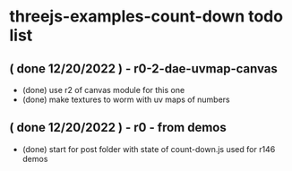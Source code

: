 # threejs-examples-count-down todo list

## ( done 12/20/2022 ) - r0-2-dae-uvmap-canvas
* (done) use r2 of canvas module for this one
* (done) make textures to worm with uv maps of numbers

## ( done 12/20/2022 ) - r0 - from demos
* (done) start for post folder with state of count-down.js used for r146 demos
